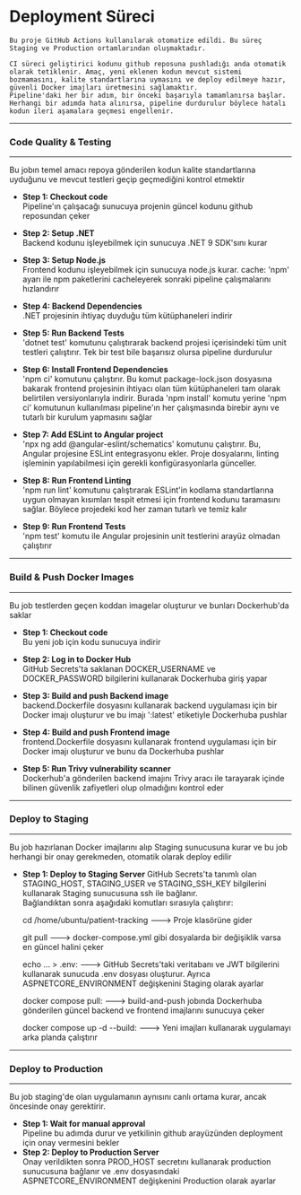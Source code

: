 # Deployment Süreci
```
Bu proje GitHub Actions kullanılarak otomatize edildi. Bu süreç Staging ve Production ortamlarından oluşmaktadır.

CI süreci geliştirici kodunu github reposuna pushladığı anda otomatik olarak tetiklenir. Amaç, yeni eklenen kodun mevcut sistemi bozmamasını, kalite standartlarına uymasını ve deploy edilmeye hazır, güvenli Docker imajları üretmesini sağlamaktır.
Pipeline'daki her bir adım, bir önceki başarıyla tamamlanırsa başlar. Herhangi bir adımda hata alınırsa, pipeline durdurulur böylece hatalı kodun ileri aşamalara geçmesi engellenir.
```

---
### Code Quality & Testing
---
Bu jobın temel amacı repoya gönderilen kodun kalite standartlarına uyduğunu ve mevcut testleri geçip geçmediğini kontrol etmektir

- **Step 1: Checkout code**  
    Pipeline'ın çalışacağı sunucuya projenin güncel kodunu github reposundan çeker

- **Step 2: Setup .NET**  
Backend kodunu işleyebilmek için sunucuya .NET 9 SDK'sını kurar

- **Step 3: Setup Node.js**  
Frontend kodunu işleyebilmek için sunucuya node.js kurar. cache: 'npm' ayarı ile npm paketlerini cacheleyerek sonraki pipeline çalışmalarını hızlandırır

- **Step 4: Backend Dependencies**  
.NET projesinin ihtiyaç duyduğu tüm kütüphaneleri indirir

- **Step 5: Run Backend Tests**  
'dotnet test' komutunu çalıştırarak backend projesi içerisindeki tüm unit testleri çalıştırır. Tek bir test bile başarısız olursa pipeline durdurulur

- **Step 6: Install Frontend Dependencies**  
'npm ci' komutunu çalıştırır. Bu komut package-lock.json dosyasına bakarak frontend projesinin ihtiyacı olan tüm kütüphaneleri tam olarak belirtilen versiyonlarıyla indirir.
Burada 'npm install' komutu yerine 'npm ci' komutunun kullanılması pipeline'ın her çalışmasında birebir aynı ve tutarlı bir kurulum yapmasını sağlar

- **Step 7: Add ESLint to Angular project**  
'npx ng add @angular-eslint/schematics' komutunu çalıştırır. Bu, Angular projesine ESLint entegrasyonu ekler. Proje dosyalarını, linting işleminin yapılabilmesi için gerekli konfigürasyonlarla günceller.

- **Step 8: Run Frontend Linting**  
'npm run lint' komutunu çalıştırarak ESLint'in kodlama standartlarına uygun olmayan kısımları tespit etmesi için frontend kodunu taramasını sağlar. Böylece projedeki kod her zaman tutarlı ve temiz kalır

- **Step 9: Run Frontend Tests**  
'npm test' komutu ile Angular projesinin unit testlerini arayüz olmadan çalıştırır
---
### Build & Push Docker Images
---
Bu job testlerden geçen koddan imagelar oluşturur ve bunları Dockerhub'da saklar

- **Step 1: Checkout code**  
Bu yeni job için kodu sunucuya indirir

- **Step 2: Log in to Docker Hub**  
GitHub Secrets'ta saklanan DOCKER_USERNAME ve DOCKER_PASSWORD bilgilerini kullanarak Dockerhuba giriş yapar

- **Step 3: Build and push Backend image**  
backend.Dockerfile dosyasını kullanarak backend uygulaması için bir Docker imajı oluşturur ve bu imajı ':latest' etiketiyle Dockerhuba pushlar

- **Step 4: Build and push Frontend image**  
frontend.Dockerfile dosyasını kullanarak frontend uygulaması için bir Docker imajı oluşturur ve bunu da Dockerhuba pushlar

- **Step 5: Run Trivy vulnerability scanner**  
Dockerhub'a gönderilen backend imajını Trivy aracı ile tarayarak içinde bilinen güvenlik zafiyetleri olup olmadığını kontrol eder
---
### Deploy to Staging
---
Bu job hazırlanan Docker imajlarını alıp Staging sunucusuna kurar ve bu job herhangi bir onay gerekmeden, otomatik olarak deploy edilir

- **Step 1: Deploy to Staging Server**
GitHub Secrets'ta tanımlı olan STAGING_HOST, STAGING_USER ve STAGING_SSH_KEY bilgilerini kullanarak Staging sunucusuna ssh ile bağlanır.  
Bağlandıktan sonra aşağıdaki komutları sırasıyla çalıştırır:  

    cd /home/ubuntu/patient-tracking ---> Proje klasörüne gider  

    git pull ---> docker-compose.yml gibi dosyalarda bir değişiklik varsa en güncel halini çeker

    echo ... > .env: ---> GitHub Secrets'taki veritabanı ve JWT bilgilerini kullanarak sunucuda .env dosyası oluşturur. Ayrıca ASPNETCORE_ENVIRONMENT değişkenini Staging olarak ayarlar  

    docker compose pull: ---> build-and-push jobında Dockerhuba gönderilen güncel backend ve frontend imajlarını sunucuya çeker  

    docker compose up -d --build: ---> Yeni imajları kullanarak uygulamayı arka planda çalıştırır

---
### Deploy to Production
---
Bu job staging'de olan uygulamanın aynısını canlı ortama kurar, ancak öncesinde onay gerektirir.
- **Step 1: Wait for manual approval**  
Pipeline bu adımda durur ve yetkilinin github arayüzünden deployment için onay vermesini bekler
- **Step 2: Deploy to Production Server**  
Onay verildikten sonra PROD_HOST secretını kullanarak production sunucusuna bağlanır ve .env dosyasındaki ASPNETCORE_ENVIRONMENT değişkenini Production olarak ayarlar
